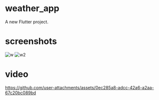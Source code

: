 # weather_app

A new Flutter project.

# screenshots
![w](https://github.com/user-attachments/assets/dae80dc8-53d6-4dc7-aaf2-a235d9bc0e08)
![w2](https://github.com/user-attachments/assets/7ef35b3d-8634-4ef4-9d4a-822e2f6b3e54)


# video
https://github.com/user-attachments/assets/0ec285a8-adcc-42a6-a2aa-67c20bc089bd

